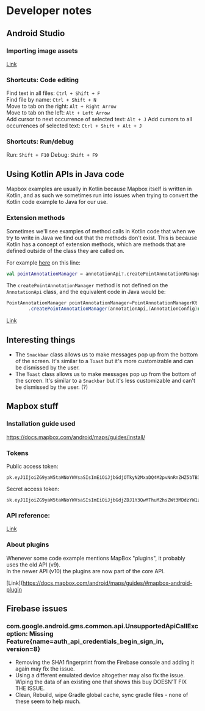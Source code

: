 # Developer notes

## Android Studio

### Importing image assets

[Link](https://stackoverflow.com/a/57330638)

### Shortcuts: Code editing

Find text in all files: `Ctrl + Shift + F`  
Find file by name: `Ctrl + Shift + N`  
Move to tab on the right: `Alt + Right Arrow`  
Move to tab on the left: `Alt + Left Arrow`  
Add cursor to next occurrence of selected text: `Alt + J`
Add cursors to all occurrences of selected text: `Ctrl + Shift + Alt + J`

### Shortcuts: Run/debug

Run: `Shift + F10`
Debug: `Shift + F9`

## Using Kotlin APIs in Java code

Mapbox examples are usually in Kotlin because Mapbox itself is written in Kotlin, and as such we
sometimes run into issues when trying to convert the Kotlin code example to Java for our use.

### Extension methods

Sometimes we'll see examples of method calls in Kotlin code that when we try to write in Java we
find out that the methods don't exist. This is because Kotlin has a concept of extension methods,
which are methods that are defined outside of the class they are called on.

For example [here](https://docs.mapbox.com/android/maps/examples/default-point-annotation/) on this
line:

```kotlin
val pointAnnotationManager = annotationApi?.createPointAnnotationManager(mapView!!)
```

The `createPointAnnotationManager` method is not defined on the `AnnotationApi` class, and the
equivalent code in Java would be:

```java
PointAnnotationManager pointAnnotationManager=PointAnnotationManagerKt
        .createPointAnnotationManager(annotationApi,(AnnotationConfig)null);
```

[Link](https://stackoverflow.com/a/28364983)

## Interesting things

- The `Snackbar` class allows us to make messages pop up from the bottom of the screen. It's
  similar to a `Toast` but it's more customizable and can be dismissed by the user.
- The `Toast` class allows us to make messages pop up from the bottom of the screen. It's similar
  to a `Snackbar` but it's less customizable and can't be dismissed by the user. (?)

## Mapbox stuff

### Installation guide used

https://docs.mapbox.com/android/maps/guides/install/

### Tokens

Public access token:
```
pk.eyJ1IjoiZG9yaW5taWNoYWVsaSIsImEiOiJjbGdjOTkyN2MxaDQ4M2pvNnRnZHZ5bTB3In0.MzwD06EklMmKoV2IAOH3xQ
```

Secret access token:
```
sk.eyJ1IjoiZG9yaW5taWNoYWVsaSIsImEiOiJjbGdjZDJ1Y3QwMThuM2hsZWt3MDdzYW1zIn0.fYflhkOpOYREpWdTXwP1CQ
```

### API reference:

[Link](https://docs.mapbox.com/android/maps/api/10.12.1/)

### About plugins

Whenever some code example mentions MapBox "plugins", it probably uses the old API (v9).  
In the newer API (v10) the plugins are now part of the core API.

[Link](https://docs.mapbox.com/android/maps/guides/#mapbox-android-plugin


## Firebase issues

### com.google.android.gms.common.api.UnsupportedApiCallException: Missing Feature{name=auth_api_credentials_begin_sign_in, version=8}

- Removing the SHA1 fingerprint from the Firebase console and adding it again may fix the issue.
- Using a different emulated device altogether may also fix the issue. Wiping the data of an existing one that shows this buy DOESN'T FIX THE ISSUE.
- Clean, Rebuild, wipe Gradle global cache, sync gradle files - none of these seem to help much.

